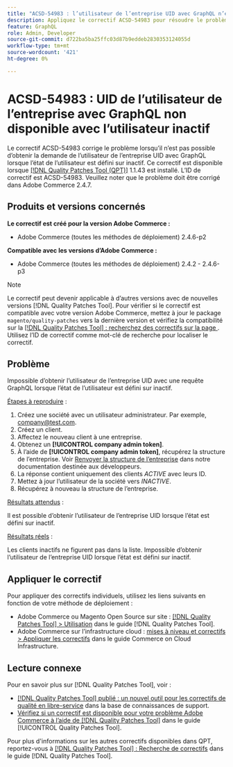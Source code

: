 ```yaml
---
title: "ACSD-54983 : l’utilisateur de l’entreprise UID avec GraphQL n’est pas disponible avec l’utilisateur inactif"
description: Appliquez le correctif ACSD-54983 pour résoudre le problème Adobe Commerce où il n’est pas possible d’obtenir la demande de l’utilisateur de l’entreprise UID avec GraphQL lorsque l’état de l’utilisateur est défini sur inactif.
feature: GraphQL
role: Admin, Developer
source-git-commit: d722ba5ba25ffc03d87b9eddeb2830353124055d
workflow-type: tm+mt
source-wordcount: '421'
ht-degree: 0%

---
```


# ACSD-54983 : UID de l’utilisateur de l’entreprise avec GraphQL non disponible avec l’utilisateur inactif

Le correctif ACSD-54983 corrige le problème lorsqu’il n’est pas possible d’obtenir la demande de l’utilisateur de l’entreprise UID avec GraphQL lorsque l’état de l’utilisateur est défini sur inactif. Ce correctif est disponible lorsque [[!DNL Quality Patches Tool (QPT)]](https://experienceleague.adobe.com/en/docs/commerce-knowledge-base/kb/announcements/commerce-announcements/magento-quality-patches-released-new-tool-to-self-serve-quality-patches) 1.1.43 est installé. L’ID de correctif est ACSD-54983. Veuillez noter que le problème doit être corrigé dans Adobe Commerce 2.4.7.

## Produits et versions concernés

**Le correctif est créé pour la version Adobe Commerce :**

* Adobe Commerce (toutes les méthodes de déploiement) 2.4.6-p2

**Compatible avec les versions d’Adobe Commerce :**

* Adobe Commerce (toutes les méthodes de déploiement) 2.4.2 - 2.4.6-p3

>[!NOTE]
>
>Le correctif peut devenir applicable à d’autres versions avec de nouvelles versions [!DNL Quality Patches Tool]. Pour vérifier si le correctif est compatible avec votre version Adobe Commerce, mettez à jour le package `magento/quality-patches` vers la dernière version et vérifiez la compatibilité sur la [[!DNL Quality Patches Tool] : recherchez des correctifs sur la page ](https://experienceleague.adobe.com/tools/commerce-quality-patches/index.html). Utilisez l’ID de correctif comme mot-clé de recherche pour localiser le correctif.

## Problème

Impossible d’obtenir l’utilisateur de l’entreprise UID avec une requête GraphQL lorsque l’état de l’utilisateur est défini sur inactif.

<u>Étapes à reproduire</u> :

1. Créez une société avec un utilisateur administrateur. Par exemple, company@test.com.
1. Créez un client.
1. Affectez le nouveau client à une entreprise.
1. Obtenez un **[!UICONTROL company admin token]**.
1. À l’aide de **[!UICONTROL company admin token]**, récupérez la structure de l’entreprise. Voir [Renvoyer la structure de l’entreprise](https://developer.adobe.com/commerce/webapi/graphql/schema/b2b/company/queries/company/#return-the-company-structure) dans notre documentation destinée aux développeurs.
1. La réponse contient uniquement des clients *ACTIVE* avec leurs ID.
1. Mettez à jour l’utilisateur de la société vers *INACTIVE*.
1. Récupérez à nouveau la structure de l’entreprise.

<u>Résultats attendus</u> :

Il est possible d’obtenir l’utilisateur de l’entreprise UID lorsque l’état est défini sur inactif.

<u>Résultats réels</u> :

Les clients inactifs ne figurent pas dans la liste. Impossible d’obtenir l’utilisateur de l’entreprise UID lorsque l’état est défini sur inactif.

## Appliquer le correctif

Pour appliquer des correctifs individuels, utilisez les liens suivants en fonction de votre méthode de déploiement :

* Adobe Commerce ou Magento Open Source sur site : [[!DNL Quality Patches Tool] > Utilisation](https://experienceleague.adobe.com/docs/commerce-operations/tools/quality-patches-tool/usage.html) dans le guide [!DNL Quality Patches Tool].
* Adobe Commerce sur l’infrastructure cloud : [mises à niveau et correctifs > Appliquer les correctifs](https://experienceleague.adobe.com/docs/commerce-cloud-service/user-guide/develop/upgrade/apply-patches.html) dans le guide Commerce on Cloud Infrastructure.

## Lecture connexe

Pour en savoir plus sur [!DNL Quality Patches Tool], voir :

* [[!DNL Quality Patches Tool] publié : un nouvel outil pour les correctifs de qualité en libre-service](https://experienceleague.adobe.com/en/docs/commerce-knowledge-base/kb/announcements/commerce-announcements/magento-quality-patches-released-new-tool-to-self-serve-quality-patches) dans la base de connaissances de support.
* [Vérifiez si un correctif est disponible pour votre problème Adobe Commerce à l’aide de  [!DNL Quality Patches Tool]](/help/tools/quality-patches-tool/patches-available-in-qpt/check-patch-for-magento-issue-with-magento-quality-patches.md) dans le guide [!UICONTROL Quality Patches Tool].


Pour plus d&#39;informations sur les autres correctifs disponibles dans QPT, reportez-vous à [[!DNL Quality Patches Tool] : Recherche de correctifs](https://experienceleague.adobe.com/tools/commerce-quality-patches/index.html) dans le guide [!DNL Quality Patches Tool].
